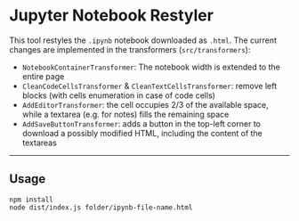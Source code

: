 # Jupyter Notebook Restyler

This tool restyles the `.ipynb` notebook downloaded as `.html`. The current changes are implemented in the transformers (`src/transformers`):

- `NotebookContainerTransformer`: The notebook width is extended to the entire page
- `CleanCodeCellsTransformer` & `CleanTextCellsTransformer`: remove left blocks (with cells enumeration in case of code cells)
- `AddEditorTransformer`: the cell occupies 2/3 of the available space, while a textarea (e.g. for notes) fills the remaining space
- `AddSaveButtonTransformer`: adds a button in the top-left corner to download a possibly modified HTML, including the content of the textareas

---

## Usage

```
npm install
node dist/index.js folder/ipynb-file-name.html
```